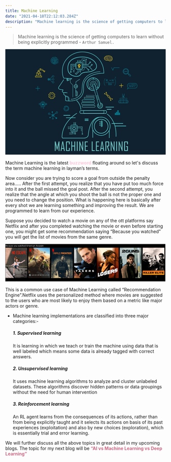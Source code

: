 ```yaml
---
title: Machine Learning
date: "2021-04-18T22:12:03.284Z"
description: "Machine learning is the science of getting computers to learn......"
---
```


> Machine learning is the science of getting computers to learn without being explicitly programmed  - `Arthur Samuel.`

![Machine-Learning](./ML.jpg)

<p>Machine Learning is the latest <strong style="color:#ffc8dd">buzzword</strong> floating around so let's discuss the term machine learning in layman’s terms.</p>

<p>Now consider you are trying to score a goal from outside the penalty area…..
After the first attempt, you realize that you have put too much force into it and the ball missed the goal post. After the second attempt, you realize that the angle at which you shoot the ball is not the proper one and you need to change the position. What is happening here is basically after every shot we are learning something and improving the result. We are programmed to learn from our experience.
</p>

<p>
Suppose you decided to watch a movie on any of the ott platforms say Netflix and after you completed watching the movie or even before starting one, you might get some recommendation saying “Because you watched” you will get the list of movies from the same genre.
</p>

![Netflix-example](./netflix.PNG)

<p> This is a common use case of Machine Learning called “Recommendation Engine”.Netflix uses the personalized method where movies are suggested to the users who are most likely to enjoy them based on a metric like major actors or genre.<p>

* Machine learning implementations are classified into three major categories:-
   ##### 1. Supervised learning
  <p>It is learning in which we teach or train the machine using data that is well labeled which means some data is already tagged with correct answers.
  </p>

   ##### 2. Unsupervised learning
  <p>It uses machine learning algorithms to analyze and cluster unlabeled datasets. These algorithms discover hidden patterns or data groupings without the need for human intervention
  </p>

   ##### 3. Reinforcement learning
  <p>An RL agent learns from the consequences of its actions, rather than from being explicitly taught and it selects its actions on basis of its past experiences (exploitation) and also by new choices (exploration), which is essentially trial and error learning.
</p>

<p>We will further discuss all the above topics in great detail in my upcoming blogs. The topic for my next blog will be <strong style="color:#ce6a85">“AI vs Machine Learning vs Deep Learning” </strong>
</p>